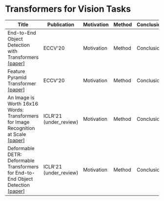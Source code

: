 # Transformers for Vision Tasks

| Title | Publication | Motivation | Method | Conclusion| Limitation | Comment |
| - | - | - | - | - | - | - |
| End-to-End Object Detection with Transformers [[paper]](https://arxiv.org/abs/2005.12872) | ECCV'20 | Motivation | Method | Conclusion| Limitation | Comment |
| Feature Pyramid Transformer [[paper]](https://arxiv.org/abs/2007.09451) | ECCV'20 | Motivation | Method | Conclusion| Limitation | Comment |
| An Image is Worth 16x16 Words: Transformers for Image Recognition at Scale [[paper]](https://arxiv.org/abs/2010.11929) | ICLR'21 (under_review) | Motivation | Method | Conclusion| Limitation | Comment |
| Deformable DETR: Deformable Transformers for End-to-End Object Detection [[paper]](https://arxiv.org/abs/2010.04159) | ICLR'21 (under_review) | Motivation | Method | Conclusion| Limitation | Comment |
